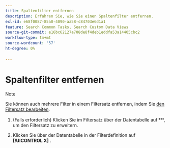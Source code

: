 ```yaml
---
title: Spaltenfilter entfernen
description: Erfahren Sie, wie Sie einen Spaltenfilter entfernen.
exl-id: e68f0087-85a0-4090-aa58-c84703e6d1a1
feature: Search Common Tasks, Search Custom Data Views
source-git-commit: e16bc62127a708de8f4deb1eddfa53a14405cbc2
workflow-type: tm+mt
source-wordcount: '57'
ht-degree: 0%

---
```


# Spaltenfilter entfernen

>[!NOTE]
>
>Sie können auch mehrere Filter in einem Filtersatz entfernen, indem Sie [den Filtersatz bearbeiten](/help/search-social-commerce/common-tasks/data-views/ad-hoc-settings/column-filter-edit.md).

1. (Falls erforderlich) Klicken Sie im Filtersatz über der Datentabelle auf ![Mehr](/help/search-social-commerce/assets/more-filters.png "Mehr"), um den Filtersatz zu erweitern.

1. Klicken Sie über der Datentabelle in der Filterdefinition auf **[!UICONTROL X]** .
